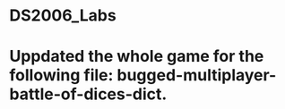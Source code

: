 # DS2006_Labs
# Uppdated the whole game for the following file: bugged-multiplayer-battle-of-dices-dict. 
